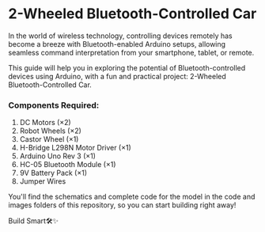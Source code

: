 # 2-Wheeled Bluetooth-Controlled Car

In the world of wireless technology, controlling devices remotely has become a breeze with Bluetooth-enabled Arduino setups, allowing seamless command interpretation from your smartphone, tablet, or remote.

This guide will help you in exploring the potential of Bluetooth-controlled devices using Arduino, with a fun and practical project: 2-Wheeled Bluetooth-Controlled Car. 

### Components Required: 
1. DC Motors                        (×2)
2. Robot Wheels                     (×2)
3. Castor Wheel                     (×1)
4. H-Bridge L298N Motor Driver      (×1)
5. Arduino Uno Rev 3                (×1)
6. HC-05 Bluetooth Module           (×1)
7. 9V Battery Pack                  (×1)
8. Jumper Wires

You'll find the schematics and complete code for the model in the code and images folders of this repository, so you can start building right away!

Build Smart🛠️✨
